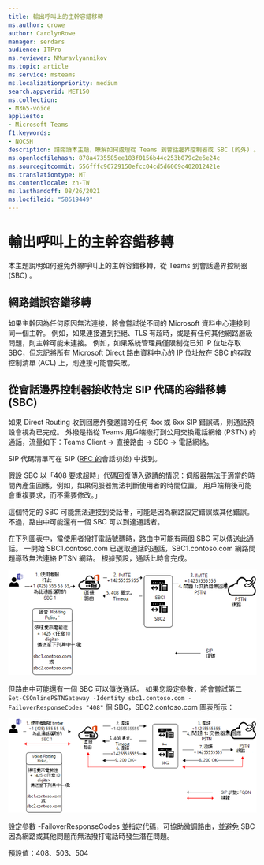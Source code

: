 ```yaml
---
title: 輸出呼叫上的主幹容錯移轉
ms.author: crowe
author: CarolynRowe
manager: serdars
audience: ITPro
ms.reviewer: NMuravlyannikov
ms.topic: article
ms.service: msteams
ms.localizationpriority: medium
search.appverid: MET150
ms.collection:
- M365-voice
appliesto:
- Microsoft Teams
f1.keywords:
- NOCSH
description: 請閱讀本主題，瞭解如何處理從 Teams 到會話邊界控制器或 SBC (的外) 。
ms.openlocfilehash: 878a4735585ee183f0156b44c253b079c2e6e24c
ms.sourcegitcommit: 556fffc96729150efcc04cd5d6069c402012421e
ms.translationtype: MT
ms.contentlocale: zh-TW
ms.lasthandoff: 08/26/2021
ms.locfileid: "58619449"
---
```

# <a name="trunk-failover-on-outbound-calls"></a>輸出呼叫上的主幹容錯移轉

本主題說明如何避免外線呼叫上的主幹容錯移轉，從 Teams 到會話邊界控制器 (SBC) 。

## <a name="failover-on-network-errors"></a>網路錯誤容錯移轉

如果主幹因為任何原因無法連接，將會嘗試從不同的 Microsoft 資料中心連接到同一個主幹。 例如，如果連接遭到拒絕、TLS 有超時，或是有任何其他網路層級問題，則主幹可能未連接。
例如，如果系統管理員僅限制從已知 IP 位址存取 SBC，但忘記將所有 Microsoft Direct 路由資料中心的 IP 位址放在 SBC 的存取控制清單 (ACL) 上，則連接可能會失敗。 

## <a name="failover-of-specific-sip-codes-received-from-the-session-border-controller-sbc"></a>從會話邊界控制器接收特定 SIP 代碼的容錯移轉 (SBC) 

如果 Direct Routing 收到回應外發邀請的任何 4xx 或 6xx SIP 錯誤碼，則通話預設會視為已完成。 外撥是指從 Teams 用戶端撥打到公用交換電話網絡 (PSTN) 的通話，流量如下：Teams Client -> 直接路由 -> SBC -> 電話網絡。

SIP 代碼清單可在 SIP ([RFC 的](https://tools.ietf.org/html/rfc3261)會話初始) 中找到。

假設 SBC 以「408 要求超時」代碼回復傳入邀請的情況：伺服器無法于適當的時間內產生回應，例如，如果伺服器無法判斷使用者的時間位置。 用戶端稍後可能會重複要求，而不需要修改。」

這個特定的 SBC 可能無法連接到受話者，可能是因為網路設定錯誤或其他錯誤。 不過，路由中可能還有一個 SBC 可以到達通話者。

在下列圖表中，當使用者撥打電話號碼時，路由中可能有兩個 SBC 可以傳送此通話。 一開始 SBC1.contoso.com 已選取通話的通話，SBC1.contoso.com 網路問題導致無法連絡 PTSN 網路。
根據預設，通話此時會完成。 
 
![顯示 SBC 因網路問題無法連絡 PSTN 的圖表](media/direct-routing-failover-response-codes1.png)

但路由中可能還有一個 SBC 可以傳送通話。
如果您設定參數，將會嘗試第二 `Set-CSOnlinePSTNGateway -Identity sbc1.contoso.com -FailoverResponseCodes "408"` 個 SBC，SBC2.contoso.com 圖表所示：

![顯示路由至第二個 SBC 的圖表](media/direct-routing-failover-response-codes2.png)

設定參數 -FailoverResponseCodes 並指定代碼，可協助微調路由，並避免 SBC 因為網路或其他問題而無法撥打電話時發生潛在問題。

預設值：408、503、504

